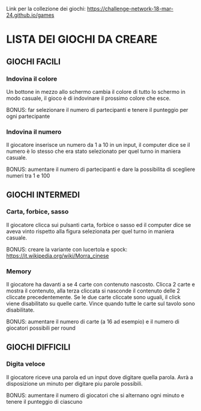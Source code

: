 Link per la collezione dei giochi: https://challenge-network-18-mar-24.github.io/games

# LISTA DEI GIOCHI DA CREARE

## GIOCHI FACILI

### Indovina il colore

Un bottone in mezzo allo schermo cambia il colore di tutto lo schermo in modo casuale, il gioco è di indovinare il prossimo colore che esce.

BONUS: far selezionare il numero di partecipanti e tenere il punteggio per ogni partecipante

### Indovina il numero

Il giocatore inserisce un numero da 1 a 10 in un input, il computer dice se il numero è lo stesso che era stato selezionato per quel turno in maniera casuale.

BONUS: aumentare il numero di partecipanti e dare la possibilita di scegliere numeri tra 1 e 100


## GIOCHI INTERMEDI

### Carta, forbice, sasso

Il giocatore clicca sui pulsanti carta, forbice o sasso ed il computer dice se aveva vinto rispetto alla figura selezionata per quel turno in maniera casuale.

BONUS: creare la variante con lucertola e spock: https://it.wikipedia.org/wiki/Morra_cinese

### Memory

Il giocatore ha davanti a se 4 carte con contenuto nascosto. Clicca 2 carte e mostra il contenuto, alla terza cliccata si nasconde il contenuto delle 2 cliccate precedentemente. 
Se le due carte cliccate sono uguali, il click viene disabilitato su quelle carte. Vince quando tutte le carte sul tavolo sono disabilitate. 

BONUS: aumentare il numero di carte (a 16 ad esempio) e il numero di giocatori possibili per round

## GIOCHI DIFFICILI

### Digita veloce

Il giocatore riceve una parola ed un input dove digitare quella parola. Avrà a disposizione un minuto per digitare piu parole possibili.

BONUS: aumentare il numero di giocatori che si alternano ogni minuto e tenere il punteggio di ciascuno


